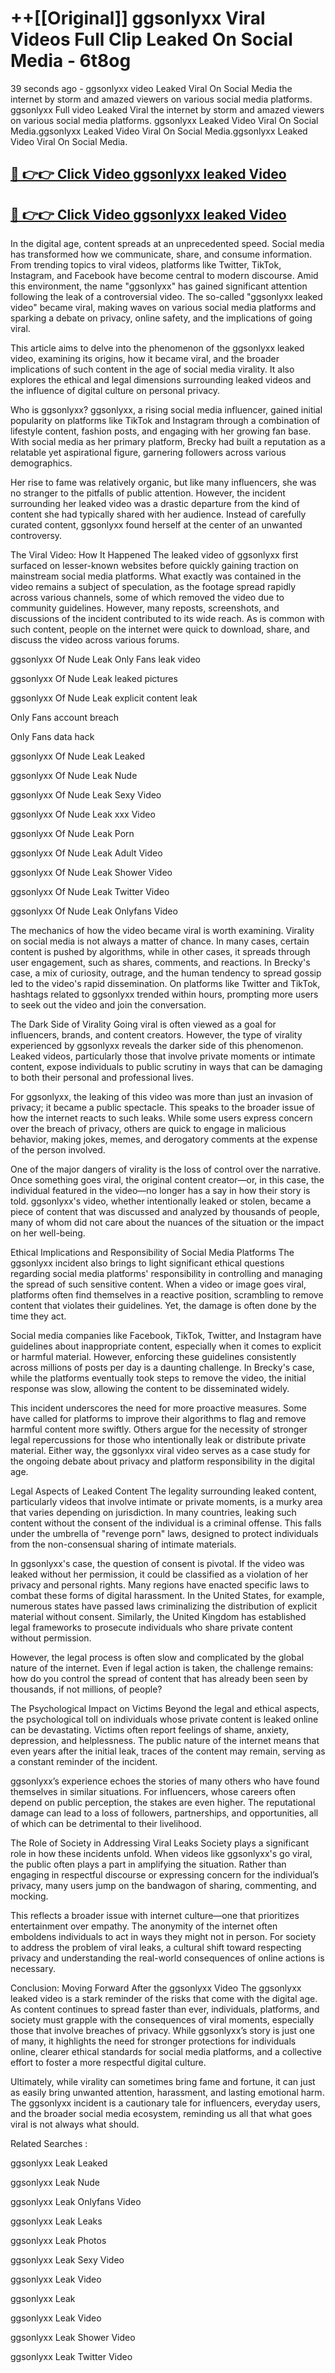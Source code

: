# ++[[Original]] ggsonlyxx Viral Videos Full Clip Leaked On Social Media - 6t8og<br>

39 seconds ago - ggsonlyxx video Leaked Viral On Social Media the internet by storm and amazed viewers on various social media platforms.
ggsonlyxx Full video Leaked Viral the internet by storm and amazed viewers on various social media platforms. ggsonlyxx Leaked Video Viral On Social Media.ggsonlyxx Leaked Video Viral On Social Media.ggsonlyxx Leaked Video Viral On Social Media.<br>


## [🔴 👉👉 Click Video ggsonlyxx leaked Video ](https://onlyclips.site?title=ggsonlyxx&ref=git)

## [🔴 👉👉 Click Video ggsonlyxx leaked Video ](https://onlyclips.site?title=ggsonlyxx&ref=git)

In the digital age, content spreads at an unprecedented speed. Social media has transformed how we communicate, share, and consume information. From trending topics to viral videos, platforms like Twitter, TikTok, Instagram, and Facebook have become central to modern discourse. Amid this environment, the name "ggsonlyxx" has gained significant attention following the leak of a controversial video. The so-called "ggsonlyxx leaked video" became viral, making waves on various social media platforms and sparking a debate on privacy, online safety, and the implications of going viral.

This article aims to delve into the phenomenon of the ggsonlyxx leaked video, examining its origins, how it became viral, and the broader implications of such content in the age of social media virality. It also explores the ethical and legal dimensions surrounding leaked videos and the influence of digital culture on personal privacy.

Who is ggsonlyxx?
ggsonlyxx, a rising social media influencer, gained initial popularity on platforms like TikTok and Instagram through a combination of lifestyle content, fashion posts, and engaging with her growing fan base. With social media as her primary platform, Brecky had built a reputation as a relatable yet aspirational figure, garnering followers across various demographics.

Her rise to fame was relatively organic, but like many influencers, she was no stranger to the pitfalls of public attention. However, the incident surrounding her leaked video was a drastic departure from the kind of content she had typically shared with her audience. Instead of carefully curated content, ggsonlyxx found herself at the center of an unwanted controversy.

The Viral Video: How It Happened
The leaked video of ggsonlyxx first surfaced on lesser-known websites before quickly gaining traction on mainstream social media platforms. What exactly was contained in the video remains a subject of speculation, as the footage spread rapidly across various channels, some of which removed the video due to community guidelines. However, many reposts, screenshots, and discussions of the incident contributed to its wide reach. As is common with such content, people on the internet were quick to download, share, and discuss the video across various forums.

ggsonlyxx Of Nude Leak Only Fans leak video

ggsonlyxx Of Nude Leak leaked pictures

ggsonlyxx Of Nude Leak explicit content leak

Only Fans account breach

Only Fans data hack

ggsonlyxx Of Nude Leak Leaked

ggsonlyxx Of Nude Leak Nude

ggsonlyxx Of Nude Leak Sexy Video

ggsonlyxx Of Nude Leak xxx Video

ggsonlyxx Of Nude Leak Porn

ggsonlyxx Of Nude Leak Adult Video

ggsonlyxx Of Nude Leak Shower Video

ggsonlyxx Of Nude Leak Twitter Video

ggsonlyxx Of Nude Leak Onlyfans Video

The mechanics of how the video became viral is worth examining. Virality on social media is not always a matter of chance. In many cases, certain content is pushed by algorithms, while in other cases, it spreads through user engagement, such as shares, comments, and reactions. In Brecky's case, a mix of curiosity, outrage, and the human tendency to spread gossip led to the video's rapid dissemination. On platforms like Twitter and TikTok, hashtags related to ggsonlyxx trended within hours, prompting more users to seek out the video and join the conversation.

The Dark Side of Virality
Going viral is often viewed as a goal for influencers, brands, and content creators. However, the type of virality experienced by ggsonlyxx reveals the darker side of this phenomenon. Leaked videos, particularly those that involve private moments or intimate content, expose individuals to public scrutiny in ways that can be damaging to both their personal and professional lives.

For ggsonlyxx, the leaking of this video was more than just an invasion of privacy; it became a public spectacle. This speaks to the broader issue of how the internet reacts to such leaks. While some users express concern over the breach of privacy, others are quick to engage in malicious behavior, making jokes, memes, and derogatory comments at the expense of the person involved.

One of the major dangers of virality is the loss of control over the narrative. Once something goes viral, the original content creator—or, in this case, the individual featured in the video—no longer has a say in how their story is told. ggsonlyxx's video, whether intentionally leaked or stolen, became a piece of content that was discussed and analyzed by thousands of people, many of whom did not care about the nuances of the situation or the impact on her well-being.

Ethical Implications and Responsibility of Social Media Platforms
The ggsonlyxx incident also brings to light significant ethical questions regarding social media platforms' responsibility in controlling and managing the spread of such sensitive content. When a video or image goes viral, platforms often find themselves in a reactive position, scrambling to remove content that violates their guidelines. Yet, the damage is often done by the time they act.

Social media companies like Facebook, TikTok, Twitter, and Instagram have guidelines about inappropriate content, especially when it comes to explicit or harmful material. However, enforcing these guidelines consistently across millions of posts per day is a daunting challenge. In Brecky's case, while the platforms eventually took steps to remove the video, the initial response was slow, allowing the content to be disseminated widely.

This incident underscores the need for more proactive measures. Some have called for platforms to improve their algorithms to flag and remove harmful content more swiftly. Others argue for the necessity of stronger legal repercussions for those who intentionally leak or distribute private material. Either way, the ggsonlyxx viral video serves as a case study for the ongoing debate about privacy and platform responsibility in the digital age.

Legal Aspects of Leaked Content
The legality surrounding leaked content, particularly videos that involve intimate or private moments, is a murky area that varies depending on jurisdiction. In many countries, leaking such content without the consent of the individual is a criminal offense. This falls under the umbrella of "revenge porn" laws, designed to protect individuals from the non-consensual sharing of intimate materials.

In ggsonlyxx's case, the question of consent is pivotal. If the video was leaked without her permission, it could be classified as a violation of her privacy and personal rights. Many regions have enacted specific laws to combat these forms of digital harassment. In the United States, for example, numerous states have passed laws criminalizing the distribution of explicit material without consent. Similarly, the United Kingdom has established legal frameworks to prosecute individuals who share private content without permission.

However, the legal process is often slow and complicated by the global nature of the internet. Even if legal action is taken, the challenge remains: how do you control the spread of content that has already been seen by thousands, if not millions, of people?

The Psychological Impact on Victims
Beyond the legal and ethical aspects, the psychological toll on individuals whose private content is leaked online can be devastating. Victims often report feelings of shame, anxiety, depression, and helplessness. The public nature of the internet means that even years after the initial leak, traces of the content may remain, serving as a constant reminder of the incident.

ggsonlyxx’s experience echoes the stories of many others who have found themselves in similar situations. For influencers, whose careers often depend on public perception, the stakes are even higher. The reputational damage can lead to a loss of followers, partnerships, and opportunities, all of which can be detrimental to their livelihood.

The Role of Society in Addressing Viral Leaks
Society plays a significant role in how these incidents unfold. When videos like ggsonlyxx's go viral, the public often plays a part in amplifying the situation. Rather than engaging in respectful discourse or expressing concern for the individual’s privacy, many users jump on the bandwagon of sharing, commenting, and mocking.

This reflects a broader issue with internet culture—one that prioritizes entertainment over empathy. The anonymity of the internet often emboldens individuals to act in ways they might not in person. For society to address the problem of viral leaks, a cultural shift toward respecting privacy and understanding the real-world consequences of online actions is necessary.

Conclusion: Moving Forward After the ggsonlyxx Video
The ggsonlyxx leaked video is a stark reminder of the risks that come with the digital age. As content continues to spread faster than ever, individuals, platforms, and society must grapple with the consequences of viral moments, especially those that involve breaches of privacy. While ggsonlyxx’s story is just one of many, it highlights the need for stronger protections for individuals online, clearer ethical standards for social media platforms, and a collective effort to foster a more respectful digital culture.

Ultimately, while virality can sometimes bring fame and fortune, it can just as easily bring unwanted attention, harassment, and lasting emotional harm. The ggsonlyxx incident is a cautionary tale for influencers, everyday users, and the broader social media ecosystem, reminding us all that what goes viral is not always what should.

Related Searches :

ggsonlyxx Leak Leaked

ggsonlyxx Leak Nude

ggsonlyxx Leak Onlyfans Video

ggsonlyxx Leak Leaks

ggsonlyxx Leak Photos

ggsonlyxx Leak Sexy Video

ggsonlyxx Leak Video

ggsonlyxx Leak

ggsonlyxx Leak Video

ggsonlyxx Leak Shower Video

ggsonlyxx Leak Twitter Video

